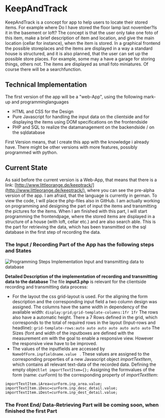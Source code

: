 # KeepAndTrack
KeepAndTrack is a concept for app to help users to locate their stored items. For example where Do I have stored the floor lamp last november?Is it in the basement or loft? The concept is that the user only take one foto of this item, make a brief description of item and location, and give the main location (cellar for instance), when the item is stored. In a graphical frontend the possible storeplaces and the items are displayed in a way a standard house is structured, and it is also planned, that the user can set up the possible store places. For example, some may a have a garage for storing things, others not.  The items are displayed as small foto miniatures. Of course there will be a searchfunction.

## Technical Implementation
The first version of the app will be a "web-App", using the following mark-up and programminglanguages 
- HTML and CSS for the Design
- Pure Javascript for handling the input data on the clientside and for displaying the items using DOM specifications on the frontendside
- PHP and SQL to realize the datamanagement on the backendside / on the sqldatabase

First Version means, that I create this app with the knowledge i already have. There might be other versions with more features, possibly programmed with python.

## Current State
As said before the current version is a Web-App, that means that there is a link: [http://www.littleorange.de/keeptrack/](http://www.littleorange.de/keeptrack/), where you can see the pre-alpha version of the app. I am afraid, that the language is currently in german. To view the code, I will place the php-files also in GitHub. I am actually working on programming and designing the part of input the items and transmitting the pictures for the items. When I am finished with this part, I will start programming the frontendpage, where the stored items are displayed in a structure of a house (with loft, cellar etc.) and are also search able. This is the part for retrieving the data, which has been transmitted on the sql database in the first step of recording the data.

### The Input / Recording Part of the App has the following steps and States
![Programming Steps Implementation Input and transmitting data to database](http://www.littleorange.de/keeptrack/o_bilder/InputDiagramm.jpg)

**Detailed Description of the implementation of recording and transmitting data to the database**
The file __input3.php__ is relevant for the clientside recording and transmitting data process:
- For the layout the css grid-layout is used. For the aligning the form description and the corresponding input field a two column design was assigned. The columns have the same width in dependency of the available width:
```display:grid;grid-template-columns:1fr 1fr```
The rows also have a automatic height. There a 7 Rows defined in the grid, which corresponds to the total of required rows in the layout (Input-rows and headline):
```grid-template-rows:auto auto auto auto auto auto auto```
The Sizes (font and width of the inputboxes are defined with the measurement _em_ with the goal to enable a responsive view. However the responsive view have to be improved.
- The values of the inputfields are accessed by ```NameOfForm.inpfieldname.value ``` . These values are assigned to the corresponding properties of a new Javascript object _importTextItem_, which contains all relevant text-data of the recorded data.
Defining the empty object:```let importTextItem={};```
Assigning the formvalues of the form (name: _curForm_) to the corresponding property of _importTextItem_:
```importTextItem.iTitel=curForm.inp_title.value;
importTextItem.iArea=curForm.inp_area.value;
importTextItem.iDesc=curForm.inp_desc_detail.value;
importTextItem.iDest=curForm.inp_dest_detail.value;
 ```



### The Front End/ Data-Retrieving Part will be coming soon, when finished the first Part
